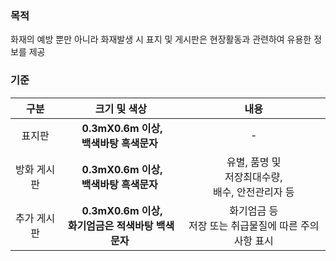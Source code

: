 ### 목적
화재의 예방 뿐만 아니라 화재발생 시 표지 및 게시판은 현장활동과 관련하여 유용한 정보를 제공

### 기준
| 구분 | 크기 및 색상 | 내용 |
|:-------:|:--------------------------:|:---------------------------:|
| 표지판 | &nbsp;**0.3mX0.6m 이상,<br> 백색바탕 흑색문자**&nbsp; | - |
| 방화 게시판 | &nbsp;**0.3mX0.6m 이상,<br> 백색바탕 흑색문자**&nbsp; | 유별, 품명 및<br> 저장최대수량,<br> 배수, 안전관리자 등 |
| 추가 게시판 | &nbsp;**0.3mX0.6m 이상,<br> 화기엄금은 적색바탕 백색문자**&nbsp; | 화기엄금 등<Br> 저장 또는 취급물질에 따른 주의사항 표시 |
